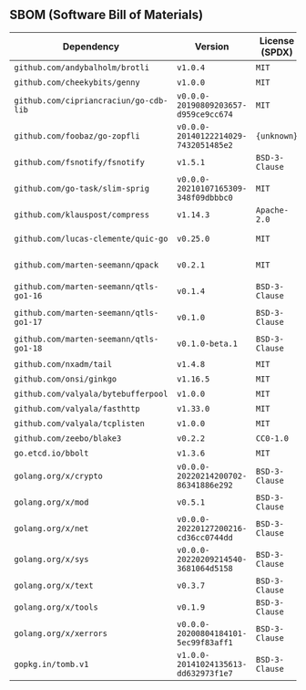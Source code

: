 
## SBOM (Software Bill of Materials)

| Dependency | Version | License (SPDX) | VCS URL |
| ---        | ---     | ---            | ---     |
| `github.com/andybalholm/brotli` | `v1.0.4` | `MIT` | <https://github.com/andybalholm/brotli> |
| `github.com/cheekybits/genny` | `v1.0.0` | `MIT` | <https://github.com/cheekybits/genny> |
| `github.com/cipriancraciun/go-cdb-lib` | `v0.0.0-20190809203657-d959ce9cc674` | `MIT` | <https://github.com/cipriancraciun/go-cdb-lib> |
| `github.com/foobaz/go-zopfli` | `v0.0.0-20140122214029-7432051485e2` | `{unknown}` | <https://github.com/foobaz/go-zopfli> |
| `github.com/fsnotify/fsnotify` | `v1.5.1` | `BSD-3-Clause` | <https://github.com/fsnotify/fsnotify> |
| `github.com/go-task/slim-sprig` | `v0.0.0-20210107165309-348f09dbbbc0` | `MIT` | <https://github.com/go-task/slim-sprig> |
| `github.com/klauspost/compress` | `v1.14.3` | `Apache-2.0` | <https://github.com/klauspost/compress> |
| `github.com/lucas-clemente/quic-go` | `v0.25.0` | `MIT` | <https://github.com/lucas-clemente/quic-go> |
| `github.com/marten-seemann/qpack` | `v0.2.1` | `MIT` | <https://github.com/marten-seemann/qpack> |
| `github.com/marten-seemann/qtls-go1-16` | `v0.1.4` | `BSD-3-Clause` | <https://github.com/marten-seemann/qtls-go1-16> |
| `github.com/marten-seemann/qtls-go1-17` | `v0.1.0` | `BSD-3-Clause` | <https://github.com/marten-seemann/qtls-go1-17> |
| `github.com/marten-seemann/qtls-go1-18` | `v0.1.0-beta.1` | `BSD-3-Clause` | <https://github.com/marten-seemann/qtls-go1-18> |
| `github.com/nxadm/tail` | `v1.4.8` | `MIT` | <https://github.com/nxadm/tail> |
| `github.com/onsi/ginkgo` | `v1.16.5` | `MIT` | <https://github.com/onsi/ginkgo> |
| `github.com/valyala/bytebufferpool` | `v1.0.0` | `MIT` | <https://github.com/valyala/bytebufferpool> |
| `github.com/valyala/fasthttp` | `v1.33.0` | `MIT` | <https://github.com/valyala/fasthttp> |
| `github.com/valyala/tcplisten` | `v1.0.0` | `MIT` | <https://github.com/valyala/tcplisten> |
| `github.com/zeebo/blake3` | `v0.2.2` | `CC0-1.0` | <https://github.com/zeebo/blake3> |
| `go.etcd.io/bbolt` | `v1.3.6` | `MIT` | <{unknown}> |
| `golang.org/x/crypto` | `v0.0.0-20220214200702-86341886e292` | `BSD-3-Clause` | <{unknown}> |
| `golang.org/x/mod` | `v0.5.1` | `BSD-3-Clause` | <{unknown}> |
| `golang.org/x/net` | `v0.0.0-20220127200216-cd36cc0744dd` | `BSD-3-Clause` | <{unknown}> |
| `golang.org/x/sys` | `v0.0.0-20220209214540-3681064d5158` | `BSD-3-Clause` | <https://github.com/golang/sys> |
| `golang.org/x/text` | `v0.3.7` | `BSD-3-Clause` | <https://github.com/golang/text> |
| `golang.org/x/tools` | `v0.1.9` | `BSD-3-Clause` | <{unknown}> |
| `golang.org/x/xerrors` | `v0.0.0-20200804184101-5ec99f83aff1` | `BSD-3-Clause` | <{unknown}> |
| `gopkg.in/tomb.v1` | `v1.0.0-20141024135613-dd632973f1e7` | `BSD-3-Clause` | <https://github.com/go-tomb/tomb> |

